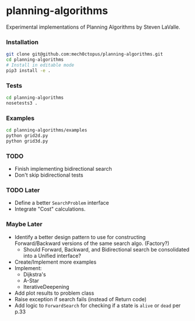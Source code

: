 # planning-algorithms
Experimental implementations of Planning Algorithms by Steven LaValle.

### Installation
```bash
git clone git@github.com:mech0ctopus/planning-algorithms.git
cd planning-algorithms
# Install in editable mode
pip3 install -e .
```

### Tests
```bash
cd planning-algorithms
nosetests3 .
```

### Examples
```bash
cd planning-algorithms/examples
python grid2d.py
python grid3d.py
```

### TODO
- Finish implementing bidirectional search
- Don't skip bidirectional tests

### TODO Later
- Define a better `SearchProblem` interface
- Integrate "Cost" calculations.

### Maybe Later
- Identify a better design pattern to use for constructing Forward/Backward versions
  of the same search algo. (Factory?)
    - Should Forward, Backward, and Bidirectional search be consolidated into a Unified interface?
- Create/Implement more examples
- Implement:
    - Dijkstra's
    - A-Star
    - IterativeDeepening
- Add plot results to problem class
- Raise exception if search fails (instead of Return code)
- Add logic to `ForwardSearch` for checking if a state is `alive` or `dead` per p.33
